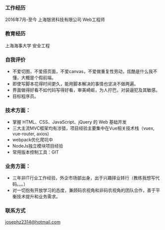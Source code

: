 ### 工作经历

  2016年7月-至今 上海银贤科技有限公司 Web工程师

### 教育经历

  上海海事大学 安全工程

### 自我评价

* 不爱切图，不爱搭页面，不爱canvas，不爱做重复性劳动，炫酷是什么我不懂，大概是个假前端。
* 即使写脚本花得时间更久，能用脚本解决的事情也坚决不做两遍。
* 界面做得好看不如代码写得好看，审美崎岖，为人拧巴，对装逼犯及其敏感。
* 目标程序员。

### 技术方面：

* 掌握 HTML、CSS、JavaScript、jQuery 的 Web 基础开发
* 三大主流MVC框架均有涉猎，项目经验主要集中在Vue相关技术栈（vuex, vue-router, axios)
* webpack优化爬坑中
* NodeJs独立模块项目经验
* 常用版本控制工具：GIT

### 业务方面：

*   三年非IT行业工作经验，外企市场部出身，出于兴趣择业转行（教练我想写代码。。。）
*   对一切抱有开放学习的态度，兼顾码农视角和非码农视角的团队合作，善于平衡技术提升和业务需求。

### 联系方式 

<josephz2314@hotmail.com>